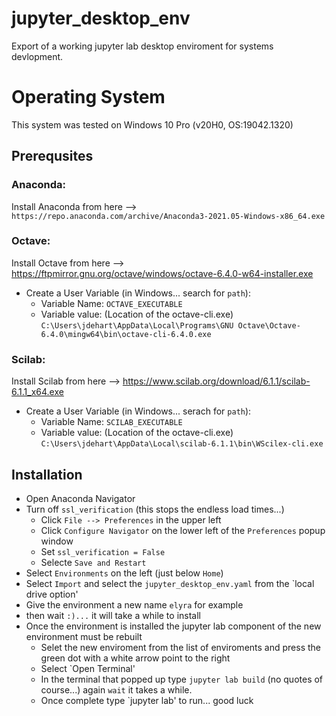 # jupyter_desktop_env
Export of a working jupyter lab desktop enviroment for systems devlopment.

# Operating System
This system was tested on Windows 10 Pro (v20H0, OS:19042.1320)

## Prerequsites
### Anaconda:
Install Anaconda from here --> `https://repo.anaconda.com/archive/Anaconda3-2021.05-Windows-x86_64.exe`<br>

### Octave: 
Install Octave from here --> https://ftpmirror.gnu.org/octave/windows/octave-6.4.0-w64-installer.exe <br>
- Create a User Variable (in Windows... search for `path`):
  - Variable Name: `OCTAVE_EXECUTABLE`
  - Variable value: (Location of the octave-cli.exe) `C:\Users\jdehart\AppData\Local\Programs\GNU Octave\Octave-6.4.0\mingw64\bin\octave-cli-6.4.0.exe`<br>

### Scilab: 
Install Scilab from here --> https://www.scilab.org/download/6.1.1/scilab-6.1.1_x64.exe <br>
- Create a User Variable (in Windows... serach for `path`):
  - Variable Name: `SCILAB_EXECUTABLE`
  - Variable value: (Location of the octave-cli.exe) `C:\Users\jdehart\AppData\Local\scilab-6.1.1\bin\WScilex-cli.exe`<br>

## Installation
- Open Anaconda Navigator
- Turn off `ssl_verification` (this stops the endless load times...)
  - Click `File --> Preferences` in the upper left
  - Click `Configure Navigator` on the lower left of the `Preferences` popup window
  - Set `ssl_verification = False`
  - Selecte `Save and Restart`
- Select `Environments` on the left (just below `Home`)
- Select `Import` and select the `jupyter_desktop_env.yaml` from the `local drive option'
- Give the environment a new name `elyra` for example
- then wait `:)...` it will take a while to install
- Once the environment is installed the jupyter lab component of the new environment must be rebuilt
  - Selet the new enviroment from the list of enviroments and press the green dot with a white arrow point to the right
  - Select `Open Terminal'
  - In the terminal that popped up type `jupyter lab build` (no quotes of course...) again `wait` it takes a while.
  - Once complete type `jupyter lab' to run... good luck 
